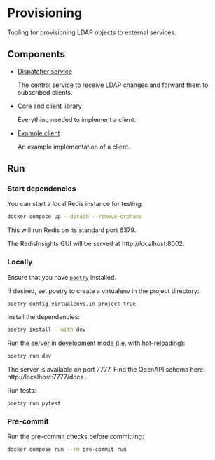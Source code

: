 # Provisioning

Tooling for provisioning LDAP objects to external services.

## Components

- [Dispatcher service](./src/dispatcher/)

  The central service to receive LDAP changes and forward them to subscribed clients.

- [Core and client library](./src/core/)

  Everything needed to implement a client.

- [Example client](./src/example-client/)

  An example implementation of a client.

## Run

### Start dependencies

You can start a local Redis instance for testing:
```sh
docker compose up --detach --remove-orphans
```

This will run Redis on its standard port 6379.

The RedisInsights GUI will be served at http://localhost:8002.

### Locally

Ensure that you have [`poetry`](https://python-poetry.org/docs/) installed.

If desired, set poetry to create a virtualenv in the project directory:
```sh
poetry config virtualenvs.in-project true
```

Install the dependencies:
```sh
poetry install --with dev
```

Run the server in development mode (i.e. with hot-reloading):
```sh
poetry run dev
```
The server is available on port 7777.
Find the OpenAPI schema here: http://localhost:7777/docs .

Run tests:
```sh
poetry run pytest
```

### Pre-commit

Run the pre-commit checks before committing:
```sh
docker compose run --rm pre-commit run
```
